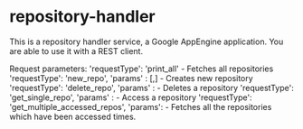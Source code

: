 # repository-handler
This is a repository handler service, a Google AppEngine application.
You are able to use it with a REST client.

Request parameters:
'requestType': 'print_all'  - Fetches all repositories
'requestType': 'new_repo', 'params' : [<id>,<owner>] - Creates new repository
'requestType': 'delete_repo', 'params' : <id> - Deletes a repository
'requestType': 'get_single_repo', 'params' : <id> - Access a repository
'requestType': 'get_multiple_accessed_repos', 'params': <value> - Fetches all the repositories which have been accessed <value> times.